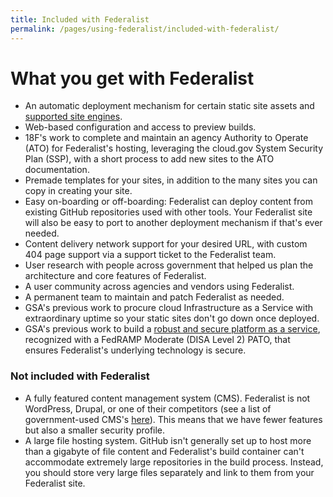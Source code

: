 ```yaml
---
title: Included with Federalist
permalink: /pages/using-federalist/included-with-federalist/
---
```


# What you get with Federalist

* An automatic deployment mechanism for certain static site assets and [supported site engines](../supported-site-engines).
* Web-based configuration and access to preview builds.
* 18F's work to complete and maintain an agency Authority to Operate (ATO) for Federalist's hosting, leveraging the cloud.gov System Security Plan (SSP), with a short process to add new sites to the ATO documentation.
* Premade templates for your sites, in addition to the many sites you can copy in creating your site.
* Easy on-boarding or off-boarding: Federalist can deploy content from existing GitHub repositories used with other tools. Your Federalist site will also be easy to port to another deployment mechanism if that's ever needed.
* Content delivery network support for your desired URL, with custom 404 page support via a support ticket to the Federalist team.
* User research with people across government that helped us plan the architecture and core features of Federalist.
* A user community across agencies and vendors using Federalist.
* A permanent team to maintain and patch Federalist as needed.
* GSA's previous work to procure cloud Infrastructure as a Service with extraordinary uptime so your static sites don't go down once deployed.
* GSA's previous work to build a [robust and secure platform as a service](https://cloud.gov), recognized with a FedRAMP Moderate (DISA Level 2) PATO, that ensures Federalist's underlying technology is secure.

### Not included with Federalist

* A fully featured content management system (CMS). Federalist is not WordPress, Drupal, or one of their competitors (see a list of government-used CMS's [here](https://www.digitalgov.gov/resources/content-management-systems-used-by-government-agencies/)). This means that we have fewer features but also a smaller security profile.
* A large file hosting system. GitHub isn't generally set up to host more than a gigabyte of file content and Federalist's build container can't accommodate extremely large repositories in the build process. Instead, you should store very large files separately and link to them from your Federalist site.
